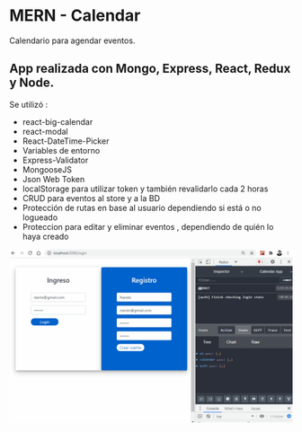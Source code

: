 # MERN - Calendar

Calendario para agendar eventos.

## App realizada con Mongo, Express, React, Redux y Node.

Se utilizó :
- react-big-calendar
- react-modal
- React-DateTime-Picker
- Variables de entorno
- Express-Validator
- MongooseJS
- Json Web Token
- localStorage para utilizar token y también revalidarlo cada 2 horas
- CRUD para eventos al store y a la BD
- Protección de rutas en base al  usuario dependiendo si está o no logueado
- Proteccion para editar y eliminar eventos , dependiendo de quién lo haya creado

![CalendarApp](https://github.com/fergim1/MERN-Calendar/blob/main/CalendarApp.gif)
 

